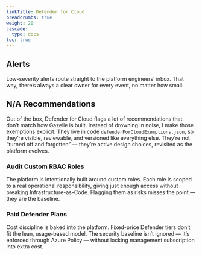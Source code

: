 ```yaml
---
linkTitle: Defender for Cloud
breadcrumbs: true
weight: 20
cascade:
  type: docs
toc: true
---
```


## Alerts

Low-severity alerts route straight to the platform engineers’ inbox. That way, there’s always a clear owner for every event, no matter how small.

## N/A Recommendations

Out of the box, Defender for Cloud flags a lot of recommendations that don’t match how Gazelle is built. Instead of drowning in noise, I make those exemptions explicit. They live in code `defenderForCloudExemptions.json`, so they’re visible, reviewable, and versioned like everything else. They’re not “turned off and forgotten” — they’re active design choices, revisited as the platform evolves.

### Audit Custom RBAC Roles
The platform is intentionally built around custom roles. Each role is scoped to a real operational responsibility, giving just enough access without breaking Infrastructure-as-Code. Flagging them as risks misses the point — they are the baseline.

### Paid Defender Plans

Cost discipline is baked into the platform. Fixed-price Defender tiers don’t fit the lean, usage-based model. The security baseline isn’t ignored — it’s enforced through Azure Policy — without locking management subscription into extra cost.